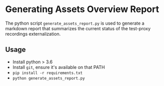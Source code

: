 # Generating Assets Overview Report

The python script `generate_assets_report.py` is used to generate a markdown report that summarizes the current status of the test-proxy recordings externalization.

## Usage

- Install python > 3.6
- Install `git`, ensure it's available on that PATH
- `pip install -r requirements.txt`
- `python generate_assets_report.py`

